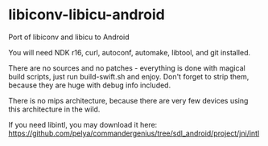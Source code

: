libiconv-libicu-android
=======================

Port of libiconv and libicu to Android

You will need NDK r16, curl, autoconf, automake, libtool, and git installed.

There are no sources and no patches - everything is done with magical build scripts,
just run build-swift.sh and enjoy.
Don't forget to strip them, because they are huge with debug info included.

There is no mips architecture, because there are very few devices using this architecture in the wild.

If you need libintl, you may download it here:
https://github.com/pelya/commandergenius/tree/sdl_android/project/jni/intl
